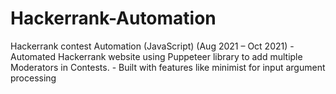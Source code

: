 # Hackerrank-Automation
Hackerrank contest Automation (JavaScript) (Aug 2021 – Oct 2021) - Automated Hackerrank website using Puppeteer library to add multiple Moderators in Contests. - Built with features like minimist for input argument processing
